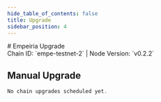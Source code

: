 ```yaml
---
hide_table_of_contents: false
title: Upgrade
sidebar_position: 4
---
```


<div className="h1-with-icon icon-empeiria">
# Empeiria Upgrade
</div>
<span className="sub-lines"> 
Chain ID: `empe-testnet-2` | Node Version: `v0.2.2`
</span>

## Manual Upgrade

```js
No chain upgrades scheduled yet.
```
